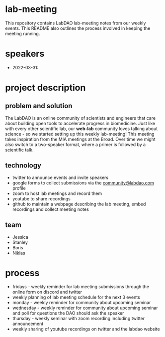 # lab-meeting
This repository contains LabDAO lab-meeting notes from our weekly events. This README also outlines the process involved in keeping the meeting running.

# speakers
* 2022-03-31:  

# project description
## problem and solution
The LabDAO is an online community of scientists and engineers that care about building open tools to accelerate progress in biomedicine. Just like with every other scientific lab, our **web-lab** community loves talking about science - so we started setting up this weekly lab-meeting! This meeting takes inspiration from the MIA meetings at the Broad. Over time we might also switch to a two-speaker format, where a primer is followed by a scientific talk.

## technology
* twitter to announce events and invite speakers
* google forms to collect submissions via the community@labdao.com profile
* zoom to host lab meetings and record them
* youtube to share recordings
* github to maintain a webpage describing the lab meeting, embed recordings and collect meeting notes

## team 
* Jessica
* Stanley
* Boris
* Niklas

# process
* fridays - weekly reminder for lab meeting submissions through the online form on discord and twitter
* weekly planning of lab meeting schedule for the next 3 events
* monday - weekly reminder for community about upcoming seminar
* wednesday - weekly reminder for community about upcoming seminar and poll for questions the DAO should ask the speaker
* thursday - weekly seminar with zoom recording including twitter announcement
* weekly sharing of youtube recordings on twitter and the labdao website
